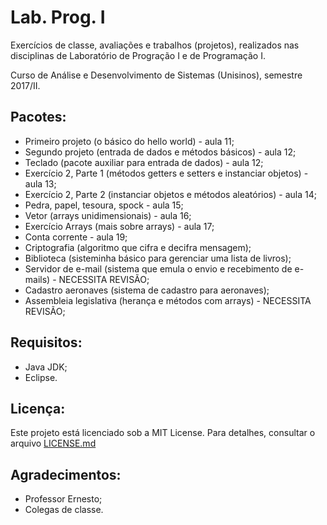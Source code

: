 # Lab. Prog. I

Exercícios de classe, avaliações e trabalhos (projetos), realizados nas disciplinas de Laboratório de Progração I e de Programação I.

Curso de Análise e Desenvolvimento de Sistemas (Unisinos), semestre 2017/II.

## Pacotes:
- Primeiro projeto (o básico do hello world) - aula 11;
- Segundo projeto (entrada de dados e métodos básicos) - aula 12;
- Teclado (pacote auxiliar para entrada de dados) - aula 12;
- Exercício 2, Parte 1 (métodos getters e setters e instanciar objetos) - aula 13; 
- Exercício 2, Parte 2 (instanciar objetos e métodos aleatórios) - aula 14;
- Pedra, papel, tesoura, spock - aula 15;
- Vetor (arrays unidimensionais) - aula 16;
- Exercício Arrays (mais sobre arrays) - aula 17;
- Conta corrente - aula 19;
- Criptografia (algoritmo que cifra e decifra mensagem);
- Biblioteca (sisteminha básico para gerenciar uma lista de livros);
- Servidor de e-mail (sistema que emula o envio e recebimento de e-mails) - NECESSITA REVISÃO;
- Cadastro aeronaves (sistema de cadastro para aeronaves); 
- Assembleia legislativa (herança e métodos com arrays) - NECESSITA REVISÃO; 

## Requisitos:
- Java JDK;
- Eclipse.

## Licença:
Este projeto está licenciado sob a MIT License. Para detalhes, consultar o arquivo [LICENSE.md](LICENSE.md)  

## Agradecimentos:
- Professor Ernesto;
- Colegas de classe.
